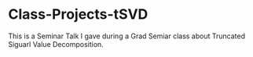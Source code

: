 # Class-Projects-tSVD
This is a Seminar Talk I gave during a Grad Semiar class about Truncated Siguarl Value Decomposition.
